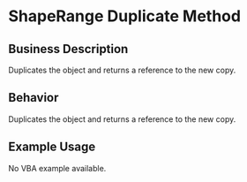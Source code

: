 # ShapeRange Duplicate Method

## Business Description
Duplicates the object and returns a reference to the new copy.

## Behavior
Duplicates the object and returns a reference to the new copy.

## Example Usage
No VBA example available.